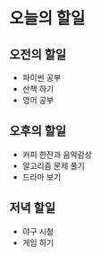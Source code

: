 # 오늘의 할일

## 오전의 할일

* 파이썬 공부
* 산책 하기
* 영어 공부

## 오후의 할일

* 커피 한잔과 음악감상
* 알고리즘 문제 풀기
* 드라마 보기

## 저녁 할일
* 야구 시청
* 게임 하기

